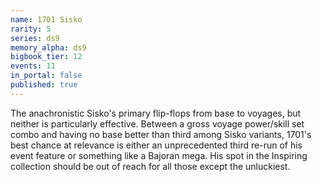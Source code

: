 ```yaml
---
name: 1701 Sisko
rarity: 5
series: ds9
memory_alpha: ds9
bigbook_tier: 12
events: 11
in_portal: false
published: true
---
```


The anachronistic Sisko's primary flip-flops from base to voyages, but neither is particularly effective. Between a gross voyage power/skill set combo and having no base better than third among Sisko variants, 1701's best chance at relevance is either an unprecedented third re-run of his event feature or something like a Bajoran mega. His spot in the Inspiring collection should be out of reach for all those except the unluckiest.
